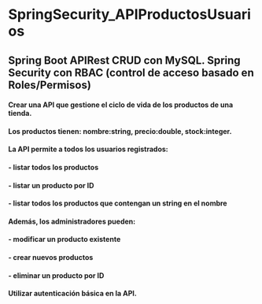 # SpringSecurity_APIProductosUsuarios
## Spring Boot APIRest CRUD con MySQL. Spring Security con RBAC (control de acceso basado en Roles/Permisos)
#### Crear una API que gestione el ciclo de vida de los productos de una tienda.
#### 
#### Los productos tienen: nombre:string, precio:double, stock:integer.
#### 
#### La API permite a todos los usuarios registrados:
#### - listar todos los productos
#### - listar un producto por ID
#### - listar todos los productos que contengan un string en el nombre
#### 
#### Además, los administradores pueden:
#### - modificar un producto existente
#### - crear nuevos productos
#### - eliminar un producto por ID
#### 
#### Utilizar autenticación básica en la API.
